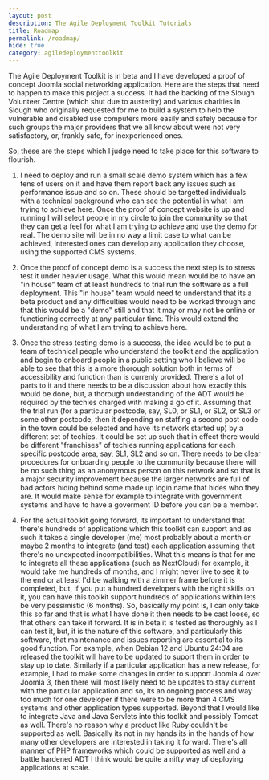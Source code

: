 ```yaml
---
layout: post
description: The Agile Deployment Toolkit Tutorials
title: Roadmap
permalink: /roadmap/
hide: true
category: agiledeploymenttoolkit
---
```


The Agile Deployment Toolkit is in beta and I have developed a proof of concept Joomla social networking application. Here are the steps that need to happen to make this project a success. It had the backing of the Slough Volunteer Centre (which shut due to austerity) and various charities in Slough who originally requested for me to build a system to help the vulnerable and disabled use computers more easily and safely because for such groups the major providers that we all know about were not very satisfactory, or, frankly safe, for inexperienced ones.  

So, these are the steps which I judge need to take place for this software to flourish. 

1. I need to deploy and run a small scale demo system which has a few tens of users on it and have them report back any issues such as performance issue and so on. These should be targetted individuals with a technical background who can see the potential in what I am trying to achieve here. Once the proof of concept website is up and running I will select people in my circle to join the community so that they can get a feel for what I am trying to achieve and use the demo for real. The demo site will be in no way a limit case to what can be achieved, interested ones can develop any application they choose, using the supported CMS systems.   

2. Once the proof of concept demo is a success the next step is to stress test it under heavier usage. What this would mean would be to have an "in house" team of at least hundreds to trial run the software as a full deployment. This "in house" team would need to understand that its a beta product and any difficulties would need to be worked through and that this would be a "demo" still and that it may or may not be online or functioning correctly at any particular time. This would extend the understanding of what I am trying to achieve here.   

3. Once the stress testing demo is a success, the idea would be to put a team of technical people who understand the toolkit and the application and begin to onboard people in a public setting who I believe will be able to see that this is a more thorough solution both in terms of accessibility and function than is currenly provided. There's a lot of parts to it and there needs to be a discussion about how exactly this would be done, but, a thorough understanding of the ADT would be required by the techies charged with making a go of it. Assuming that the trial run (for a particular postcode, say, SL0, or SL1, or SL2, or SL3 or some other postcode, then it depending on staffing a second post code in the town could be selected and have its network started up) by a different set of techies. It could be set up such that in effect there would be different "franchises" of techies running applications for each specific postcode area, say, SL1, SL2 and so on. There needs to be clear procedures for onboarding people to the community because there will be no such thing as an anonymous person on this network and so that is a major security improvement because the larger networks are full of bad actors hiding behind some made up login name that hides who they are. It would make sense for example to integrate with government systems and have to have a goverment ID before you can be a member.   

4. For the actual toolkit going forward, its important to understand that there's hundreds of applications which this toolkit can support and as such it takes a single developer (me) most probably about a month or maybe 2 months to integrate (and test) each application assuming that there's no unexpected incompatibilities. What this means is that for me to integrate all these applications (such as NextCloud) for example, it would take me hundreds of months, and I might never live to see it to the end or at least I'd be walking with a zimmer frame before it is completed, but, if you put a hundred developers with the right skills on it, you can have this toolkit support hundreds of applications within lets be very pessimistic (6 months). So, basically my point is, I can only take this so far and that is what I have done it then needs to be cast loose, so that others can take it forward. It is in beta it is tested as thoroughly as I can test it, but, it is the nature of this software, and particularly this software, that maintenance and issues reporting are essential to its good function. For example, when Debian 12 and Ubuntu 24:04 are released the toolkit will have to be updated to suport them in order to stay up to date. Similarly if a particular application has a new release, for example, I had to make some changes in order to support Joomla 4 over Joomla 3, then there will most likely need to be updates to stay current with the particular application and so, its an ongoing process and way too much for one developer if there were to be more than 4 CMS systems and other application types supported. Beyond that I would like to integrate Java and Java Servlets into this toolkit and possibly Tomcat as well. There's no reason why a product like Ruby couldn't be supported as well. Basically its not in my hands its in the hands of how many other developers are interested in taking it forward. There's all manner of PHP frameworks which could be supported as well and a battle hardened ADT I think would be quite a nifty way of deploying applications at scale.   
